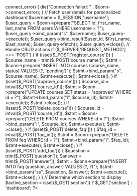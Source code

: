 <?php
session_start();

// Check if the user is logged in
if (!isset($_SESSION['username'])) {
    header("Location: login.php");
    exit;
}

// Connect to the database
$conn = new mysqli('localhost', 'root', '', 'edusphere_cms');

if ($conn->connect_error) {
    die("Connection failed: " . $conn->connect_error);
}

// Fetch user details for personalized dashboard
$username = $_SESSION['username'];
$user_query = $conn->prepare("SELECT id, first_name, last_name FROM users WHERE username = ?");
$user_query->bind_param("s", $username);
$user_query->execute();
$user_query->bind_result($user_id, $first_name, $last_name);
$user_query->fetch();
$user_query->close();

// Handle CRUD actions
if ($_SERVER['REQUEST_METHOD'] === 'POST') {
    if (isset($_POST['register_course'])) {
        $course_name = trim($_POST['course_name']);
        $stmt = $conn->prepare("INSERT INTO courses (course_name, status) VALUES (?, 'pending')");
        $stmt->bind_param("s", $course_name);
        $stmt->execute();
        $stmt->close();
    }

    if (isset($_POST['approve_course'])) {
        $course_id = intval($_POST['course_id']);
        $stmt = $conn->prepare("UPDATE courses SET status = 'approved' WHERE id = ?");
        $stmt->bind_param("i", $course_id);
        $stmt->execute();
        $stmt->close();
    }

    if (isset($_POST['delete_course'])) {
        $course_id = intval($_POST['course_id']);
        $stmt = $conn->prepare("DELETE FROM courses WHERE id = ?");
        $stmt->bind_param("i", $course_id);
        $stmt->execute();
        $stmt->close();
    }

    if (isset($_POST['delete_faq'])) {
        $faq_id = intval($_POST['faq_id']);
        $stmt = $conn->prepare("DELETE FROM faq WHERE id = ?");
        $stmt->bind_param("i", $faq_id);
        $stmt->execute();
        $stmt->close();
    }

    if (isset($_POST['add_faq'])) {
        $question = trim($_POST['question']);
        $answer = trim($_POST['answer']);
        $stmt = $conn->prepare("INSERT INTO faq (question, answer) VALUES (?, ?)");
        $stmt->bind_param("ss", $question, $answer);
        $stmt->execute();
        $stmt->close();
    }
}

// Determine which section to display
$active_section = isset($_GET['section']) ? $_GET['section'] : 'dashboard';
?>

<!DOCTYPE html>
<html lang="en">
<head>
    <meta charset="UTF-8">
    <meta name="viewport" content="width=device-width, initial-scale=1.0">
    <title>Home - EduSphere CMS</title>
    <style>
        /* General Reset */
        * {
            margin: 0;
            padding: 0;
            box-sizing: border-box;
        }

        body {
            font-family: 'Arial', sans-serif;
            background: linear-gradient(135deg, #6a11cb, #2575fc);
            color: #333;
            min-height: 100vh;
            display: flex;
            flex-direction: column;
            align-items: center;
        }

        header {
            background-color: #4a90e2;
            color: white;
            width: 100%;
            padding: 20px 30px;
            box-shadow: 0 4px 6px rgba(0, 0, 0, 0.1);
            text-align: center;
        }

        header h1 {
            font-size: 1.8em;
        }

        .container {
            display: flex;
            width: 90%;
            margin: 20px auto;
            background: rgba(255, 255, 255, 0.9);
            border-radius: 15px;
            box-shadow: 0 8px 16px rgba(0, 0, 0, 0.2);
            overflow: hidden;
        }

        .sidebar {
            width: 25%;
            background: #fff;
            padding: 20px;
            border-right: 2px solid #ddd;
        }

        .sidebar h2 {
            font-size: 1.5em;
            margin-bottom: 15px;
            color: #4a90e2;
        }

        .sidebar ul {
            list-style: none;
        }

        .sidebar ul li {
            margin: 10px 0;
        }

        .sidebar ul li a {
            text-decoration: none;
            color: #333;
            font-size: 1em;
            padding: 10px 15px;
            display: block;
            border-radius: 5px;
            transition: background-color 0.3s ease, color 0.3s ease;
        }

        .sidebar ul li a:hover {
            background-color: #4a90e2;
            color: white;
        }

        .main-content {
            width: 75%;
            padding: 20px;
        }

        .main-content section {
            display: none;
            margin-bottom: 20px;
            padding: 20px;
            background: #fff;
            border-radius: 8px;
            box-shadow: 0 4px 6px rgba(0, 0, 0, 0.1);
        }

        .main-content section.active {
            display: block;
        }

        .main-content h2 {
            font-size: 1.5em;
            color: #4a90e2;
            margin-bottom: 15px;
        }

        table {
            width: 100%;
            border-collapse: collapse;
            margin-top: 15px;
        }

        table th,
        table td {
            padding: 10px;
            border: 1px solid #ddd;
            text-align: left;
        }

        table th {
            background-color: #4a90e2;
            color: white;
        }

        button {
            background-color: #4a90e2;
            color: white;
            padding: 10px 15px;
            border: none;
            border-radius: 5px;
            cursor: pointer;
        }

        button:hover {
            background-color: #357abd;
        }
    </style>
</head>
<body>
    
<header>
    <div style="display: flex; justify-content: space-between; align-items: center;">
        <div style="display: flex; align-items: center;">
            <!-- AI-generated Picture -->
            <img 
                src="https://robohash.org/<?php echo htmlspecialchars($username); ?>?set=set5" 
                alt="Profile Picture" 
                style="width: 50px; height: 50px; border-radius: 50%; margin-right: 15px;">
            <!-- User's Name -->
            <h1>Welcome, <?php echo htmlspecialchars($first_name . ' ' . $last_name); ?></h1>
        </div>
        <!-- Logout Button -->
        <a href="logout.php" 
           style="text-decoration: none; background-color: #4a90e2; color: white; padding: 10px 15px; border-radius: 5px; font-size: 1em; transition: background-color 0.3s ease;">
            Logout
        </a>
    </div>
</header>


    <div class="container">
        <!-- Sidebar -->
        <div class="sidebar">
            <h2>Navigation</h2>
            <ul>
                <li><a href="?section=dashboard">Dashboard</a></li>
                <li><a href="?section=course-registration">Course Registration</a></li>
                <li><a href="?section=approved-courses">Approved Courses</a></li>
                <li><a href="?section=result-card">Result Card</a></li>
                <li><a href="?section=attendance">Attendance</a></li>
                <li><a href="?section=fee">Fee Details</a></li>
                <li><a href="?section=faq">FAQ Section</a></li>
            </ul>
        </div>

        <!-- Main Content -->
        <div class="main-content">
            <!-- Dashboard Section -->
            <section id="dashboard" class="<?php echo $active_section === 'dashboard' ? 'active' : ''; ?>">
                <h2>Dashboard</h2>
                <p>Welcome to the EduSphere CMS. Use the navigation menu to explore various sections.</p>
            </section>

            <!-- Course Registration Section -->
            <section id="course-registration" class="<?php echo $active_section === 'course-registration' ? 'active' : ''; ?>">
                <h2>Course Registration</h2>
                <form method="POST">
                    <label for="course_name">Course Name:</label>
                    <input type="text" id="course_name" name="course_name" required>
                    <button type="submit" name="register_course">Register Course</button>
                </form>
                <?php
                $result = $conn->query("SELECT id, course_name FROM courses WHERE status = 'pending'");
                if ($result->num_rows > 0) {
                    echo "<table>
                            <tr>
                                <th>Course Name</th>
                                <th>Actions</th>
                            </tr>";
                    while ($row = $result->fetch_assoc()) {
                        echo "<tr>
                                <td>" . htmlspecialchars($row['course_name']) . "</td>
                                <td>
                                    <form method='POST' style='display:inline;'>
                                        <input type='hidden' name='course_id' value='" . $row['id'] . "'>
                                        <button type='submit' name='approve_course'>Approve</button>
                                    </form>
                                    <form method='POST' style='display:inline;'>
                                        <input type='hidden' name='course_id' value='" . $row['id'] . "'>
                                        <button type='submit' name='delete_course'>Delete</button>
                                    </form>
                                </td>
                              </tr>";
                    }
                    echo "</table>";
                } else {
                    echo "<p>No pending courses available.</p>";
                }
                ?>
            </section>

            <!-- Approved Courses Section -->
            <!-- Approved Courses Section -->
<section id="approved-courses" class="<?php echo $active_section === 'approved-courses' ? 'active' : ''; ?>">
    <h2>Approved Courses</h2>
    <table>
        <tr>
            <th>Course ID</th>
            <th>Course Name</th>
            <th>Actions</th>
        </tr>
        <?php
        $result = $conn->query("SELECT id, course_name FROM courses WHERE status = 'approved'");
        if ($result->num_rows > 0) {
            while ($row = $result->fetch_assoc()) {
                echo "<tr>
                        <td>" . htmlspecialchars($row['id']) . "</td>
                        <td>" . htmlspecialchars($row['course_name']) . "</td>
                        <td>
                            <form method='POST' style='display:inline;'>
                                <input type='hidden' name='course_id' value='" . $row['id'] . "'>
                                <button type='submit' name='edit_course'>Edit</button>
                            </form>
                            <form method='POST' style='display:inline;'>
                                <input type='hidden' name='course_id' value='" . $row['id'] . "'>
                                <button type='submit' name='delete_course'>Delete</button>
                            </form>
                        </td>
                      </tr>";
            }
        } else {
            echo "<tr><td colspan='3'>No approved courses available.</td></tr>";
        }
        ?>
    </table>

    <?php
    // Handle Edit Course
    if ($_SERVER['REQUEST_METHOD'] === 'POST' && isset($_POST['edit_course'])) {
        $course_id_to_edit = intval($_POST['course_id']);
        $edit_query = $conn->prepare("SELECT course_name FROM courses WHERE id = ?");
        $edit_query->bind_param("i", $course_id_to_edit);
        $edit_query->execute();
        $edit_query->bind_result($edit_course_name);
        $edit_query->fetch();
        $edit_query->close();
        ?>

        <h3>Edit Course</h3>
        <form method="POST">
            <input type="hidden" name="course_id" value="<?php echo htmlspecialchars($course_id_to_edit); ?>">
            <label for="course_name">Course Name:</label>
            <input type="text" name="course_name" value="<?php echo htmlspecialchars($edit_course_name); ?>" required>
            <button type="submit" name="update_course">Update Course</button>
        </form>

        <?php
    }

    // Handle Update Course
    if ($_SERVER['REQUEST_METHOD'] === 'POST' && isset($_POST['update_course'])) {
        $updated_course_id = intval($_POST['course_id']);
        $updated_course_name = trim($_POST['course_name']);

        $update_query = $conn->prepare("UPDATE courses SET course_name = ? WHERE id = ?");
        $update_query->bind_param("si", $updated_course_name, $updated_course_id);
        $update_query->execute();
        $update_query->close();

        echo "<p>Course updated successfully!</p>";
    }

    // Handle Delete Course
    if ($_SERVER['REQUEST_METHOD'] === 'POST' && isset($_POST['delete_course'])) {
        $course_id_to_delete = intval($_POST['course_id']);
        $delete_query = $conn->prepare("DELETE FROM courses WHERE id = ?");
        $delete_query->bind_param("i", $course_id_to_delete);
        $delete_query->execute();
        $delete_query->close();

        echo "<p>Course deleted successfully!</p>";
    }
    ?>
</section>


            <!-- FAQ Section -->
            <section id="faq" class="<?php echo $active_section === 'faq' ? 'active' : ''; ?>">
                <h2>FAQ Section</h2>
                <ul id="faq-list">
                    <?php
                    $result = $conn->query("SELECT id, question, answer FROM faq ORDER BY id DESC");
                    while ($row = $result->fetch_assoc()) {
                        echo "<li>
                                <strong>" . htmlspecialchars($row['question']) . "</strong><br>
                                " . htmlspecialchars($row['answer']) . "
                                <form method='POST' style='display:inline;'>
                                    <input type='hidden' name='faq_id' value='" . $row['id'] . "'>
                                    <button type='submit' name='delete_faq'>Delete</button>
                                </form>
                              </li>";
                    }
                    ?>
                </ul>

                <h3>Add New FAQ</h3>
                <form method="POST">
                    <input type="text" name="question" placeholder="Question" required>
                    <textarea name="answer" placeholder="Answer" required></textarea>
                    <button type="submit" name="add_faq">Add FAQ</button>
                </form>
            </section>
            <section id="result-card" class="<?php echo $active_section === 'result-card' ? 'active' : ''; ?>">
    <h2>Result Card</h2>
    <table>
        <tr>
            <th>ID</th>
            <th>User ID</th>
            <th>Semester</th>
            <th>Subject</th>
            <th>Grade</th>
            <th>GPA</th>
            <th>Actions</th>
        </tr>
        <?php
        // Fetch result details for the logged-in user
        $result_query = $conn->prepare("
            SELECT id, user_id, semester, subject_name, grade, gpa 
            FROM results 
            WHERE user_id = ? 
            ORDER BY semester ASC, subject_name ASC
        ");
        $result_query->bind_param("i", $user_id);
        $result_query->execute();
        $result_query->bind_result($result_id, $user_id, $semester, $subject_name, $grade, $gpa);

        $has_results = false;

        while ($result_query->fetch()) {
            $has_results = true;
            echo "
                <tr>
                    <td>" . htmlspecialchars($result_id) . "</td>
                    <td>" . htmlspecialchars($user_id) . "</td>
                    <td>Semester " . htmlspecialchars($semester) . "</td>
                    <td>" . htmlspecialchars($subject_name) . "</td>
                    <td>" . htmlspecialchars($grade) . "</td>
                    <td>" . htmlspecialchars($gpa) . "</td>
                    <td>
                        <form method='POST' style='display:inline;'>
                            <input type='hidden' name='result_id' value='" . $result_id . "'>
                            <button type='submit' name='edit_result'>Edit</button>
                        </form>
                        <form method='POST' style='display:inline;'>
                            <input type='hidden' name='result_id' value='" . $result_id . "'>
                            <button type='submit' name='delete_result'>Delete</button>
                        </form>
                    </td>
                </tr>
            ";
        }

        $result_query->close();

        if (!$has_results) {
            echo "<tr><td colspan='7'>No results available.</td></tr>";
        }
        ?>
    </table>

    <h3>Add New Semester Result</h3>
    <form method="POST">
        <label for="semester">Semester:</label>
        <input type="number" name="semester" min="1" required>
        <label for="subject_name">Subject Name:</label>
        <input type="text" name="subject_name" required>
        <label for="grade">Grade:</label>
        <input type="text" name="grade" required>
        <label for="gpa">GPA:</label>
        <input type="number" step="0.01" name="gpa" required>
        <button type="submit" name="add_result">Add Result</button>
    </form>

    <?php
    // Handle Add Result
    if ($_SERVER['REQUEST_METHOD'] === 'POST' && isset($_POST['add_result'])) {
        $semester = intval($_POST['semester']);
        $subject_name = trim($_POST['subject_name']);
        $grade = trim($_POST['grade']);
        $gpa = floatval($_POST['gpa']);

        $insert_query = $conn->prepare("
            INSERT INTO results (user_id, semester, subject_name, grade, gpa) 
            VALUES (?, ?, ?, ?, ?)
        ");
        $insert_query->bind_param("iissd", $user_id, $semester, $subject_name, $grade, $gpa);
        $insert_query->execute();
        $insert_query->close();

        echo "<p>Result added successfully!</p>";
    }

    // Handle Edit Result
    if ($_SERVER['REQUEST_METHOD'] === 'POST' && isset($_POST['edit_result'])) {
        $result_id_to_edit = intval($_POST['result_id']);
        $edit_query = $conn->prepare("
            SELECT semester, subject_name, grade, gpa 
            FROM results 
            WHERE id = ?
        ");
        $edit_query->bind_param("i", $result_id_to_edit);
        $edit_query->execute();
        $edit_query->bind_result($edit_semester, $edit_subject_name, $edit_grade, $edit_gpa);
        $edit_query->fetch();
        $edit_query->close();
        ?>

        <h3>Edit Result</h3>
        <form method="POST">
            <input type="hidden" name="result_id" value="<?php echo htmlspecialchars($result_id_to_edit); ?>">
            <label for="edit_semester">Semester:</label>
            <input type="number" name="edit_semester" value="<?php echo htmlspecialchars($edit_semester); ?>" required>
            <label for="edit_subject_name">Subject Name:</label>
            <input type="text" name="edit_subject_name" value="<?php echo htmlspecialchars($edit_subject_name); ?>" required>
            <label for="edit_grade">Grade:</label>
            <input type="text" name="edit_grade" value="<?php echo htmlspecialchars($edit_grade); ?>" required>
            <label for="edit_gpa">GPA:</label>
            <input type="number" step="0.01" name="edit_gpa" value="<?php echo htmlspecialchars($edit_gpa); ?>" required>
            <button type="submit" name="update_result">Update Result</button>
        </form>

        <?php
    }

    // Handle Update Result
    if ($_SERVER['REQUEST_METHOD'] === 'POST' && isset($_POST['update_result'])) {
        $updated_result_id = intval($_POST['result_id']);
        $updated_semester = intval($_POST['edit_semester']);
        $updated_subject_name = trim($_POST['edit_subject_name']);
        $updated_grade = trim($_POST['edit_grade']);
        $updated_gpa = floatval($_POST['edit_gpa']);

        $update_query = $conn->prepare("
            UPDATE results 
            SET semester = ?, subject_name = ?, grade = ?, gpa = ? 
            WHERE id = ?
        ");
        $update_query->bind_param(
            "issdi",
            $updated_semester,
            $updated_subject_name,
            $updated_grade,
            $updated_gpa,
            $updated_result_id
        );
        $update_query->execute();
        $update_query->close();

        echo "<p>Result record updated successfully!</p>";
    }

    // Handle Delete Result
    if ($_SERVER['REQUEST_METHOD'] === 'POST' && isset($_POST['delete_result'])) {
        $result_id_to_delete = intval($_POST['result_id']);
        $delete_query = $conn->prepare("DELETE FROM results WHERE id = ?");
        $delete_query->bind_param("i", $result_id_to_delete);
        $delete_query->execute();
        $delete_query->close();

        echo "<p>Result record deleted successfully!</p>";
    }
    ?>
</section>

<section id="attendance" class="<?php echo $active_section === 'attendance' ? 'active' : ''; ?>">
    <h2>Attendance</h2>
    <table>
        <tr>
            <th>Course Name</th>
            <th>Date</th>
            <th>Attendance (%)</th>
        </tr>
        <?php
        // Query to fetch attendance records for the logged-in user
        $attendance_query = $conn->prepare("
            SELECT c.course_name, a.date, a.attendance_percentage 
            FROM attendance AS a 
            JOIN courses AS c ON a.course_id = c.id 
            WHERE a.user_id = ? 
            ORDER BY a.date DESC
        ");
        $attendance_query->bind_param("i", $user_id);
        $attendance_query->execute();
        $attendance_query->bind_result($course_name, $date, $attendance_percentage);

        $has_attendance = false;

        while ($attendance_query->fetch()) {
            $has_attendance = true;
            // Set red color if attendance is less than 75%
            $row_style = $attendance_percentage < 75 ? "style='color: red;'" : "";
            echo "
                <tr $row_style>
                    <td>" . htmlspecialchars($course_name) . "</td>
                    <td>" . htmlspecialchars($date) . "</td>
                    <td>" . htmlspecialchars($attendance_percentage) . "%</td>
                </tr>
            ";
        }

        $attendance_query->close();

        if (!$has_attendance) {
            echo "<tr><td colspan='3'>No attendance records available.</td></tr>";
        }
        ?>
    </table>

    <h3>Add Attendance Record</h3>
    <form method="POST">
        <label for="course_id">Course:</label>
        <select name="course_id" required>
            <?php
            // Fetch courses for the dropdown
            $courses_query = $conn->query("SELECT id, course_name FROM courses");
            while ($course = $courses_query->fetch_assoc()) {
                echo "<option value='" . $course['id'] . "'>" . htmlspecialchars($course['course_name']) . "</option>";
            }
            ?>
        </select>
        <label for="attendance_date">Date:</label>
        <input type="date" name="attendance_date" required>
        <label for="attendance_percentage">Attendance Percentage:</label>
        <input type="number" name="attendance_percentage" min="0" max="100" required>
        <button type="submit" name="add_attendance">Add Attendance</button>
    </form>

    <?php
    // Handle Add Attendance
    if ($_SERVER['REQUEST_METHOD'] === 'POST' && isset($_POST['add_attendance'])) {
        $course_id = intval($_POST['course_id']);
        $attendance_date = $_POST['attendance_date'];
        $attendance_percentage = floatval($_POST['attendance_percentage']);

        $insert_query = $conn->prepare("
            INSERT INTO attendance (user_id, course_id, date, attendance_percentage) 
            VALUES (?, ?, ?, ?)
        ");
        $insert_query->bind_param("iisd", $user_id, $course_id, $attendance_date, $attendance_percentage);
        $insert_query->execute();
        $insert_query->close();

        echo "<p>Attendance record added successfully!</p>";
    }
    ?>
</section>
<section id="fee" class="<?php echo $active_section === 'fee' ? 'active' : ''; ?>">
    <h2>Fee Details</h2>
    <table>
        <tr>
            <th>Semester</th>
            <th>Tuition Fee</th>
            <th>Other Charges</th>
            <th>Total Fee</th>
            <th>Status</th>
        </tr>
        <?php
        // Query to fetch fee details for the logged-in user
        $fee_query = $conn->prepare("
            SELECT semester, tuition_fee, other_charges, total_fee, status 
            FROM fee_details 
            WHERE user_id = ? 
            ORDER BY semester DESC
        ");
        $fee_query->bind_param("i", $user_id);
        $fee_query->execute();
        $fee_query->bind_result($semester, $tuition_fee, $other_charges, $total_fee, $status);

        $has_fees = false;

        while ($fee_query->fetch()) {
            $has_fees = true;
            echo "
                <tr>
                    <td>Semester " . htmlspecialchars($semester) . "</td>
                    <td>" . htmlspecialchars($tuition_fee) . "</td>
                    <td>" . htmlspecialchars($other_charges) . "</td>
                    <td>" . htmlspecialchars($total_fee) . "</td>
                    <td>" . htmlspecialchars($status) . "</td>
                </tr>
            ";
        }

        $fee_query->close();

        if (!$has_fees) {
            echo "<tr><td colspan='5'>No fee records available.</td></tr>";
        }
        ?>
    </table>

    <h3>Add Current Semester Fee</h3>
    <form method="POST">
        <label for="semester">Semester:</label>
        <input type="number" name="semester" required>
        <label for="tuition_fee">Tuition Fee:</label>
        <input type="number" name="tuition_fee" required>
        <label for="other_charges">Other Charges:</label>
        <input type="number" name="other_charges" required>
        <label for="status">Status:</label>
        <select name="status" required>
            <option value="Pending">Pending</option>
            <option value="Paid">Paid</option>
        </select>
        <button type="submit" name="add_fee">Add Fee</button>
    </form>

    <?php
    // Handle Add Fee
    if ($_SERVER['REQUEST_METHOD'] === 'POST' && isset($_POST['add_fee'])) {
        $semester = intval($_POST['semester']);
        $tuition_fee = floatval($_POST['tuition_fee']);
        $other_charges = floatval($_POST['other_charges']);
        $status = trim($_POST['status']);
        $total_fee = $tuition_fee + $other_charges;

        $insert_query = $conn->prepare("
            INSERT INTO fee_details (user_id, semester, tuition_fee, other_charges, total_fee, status) 
            VALUES (?, ?, ?, ?, ?, ?)
        ");
        $insert_query->bind_param("iiddis", $user_id, $semester, $tuition_fee, $other_charges, $total_fee, $status);
        $insert_query->execute();
        $insert_query->close();

        echo "<p>Fee details added successfully!</p>";
    }
    ?>
</section>

        </div>
    </div>
</body>
</html>
